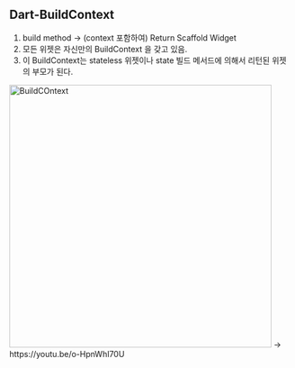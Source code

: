 ## Dart-BuildContext

1. build method -> (context 포함하여) Return Scaffold Widget 
2. 모든 위젯은 자신만의 BuildContext 을 갖고 있음.
3. 이 BuildContext는 stateless 위젯이나 state 빌드 메서드에 의해서 리턴된 위젯의 부모가 된다.
<img width="466" alt="BuildCOntext" src="https://user-images.githubusercontent.com/117615219/202941180-0690af66-864e-4e1d-b95a-e12f6b2dc527.png">
-> https://youtu.be/o-HpnWhI70U
